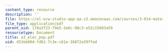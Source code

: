 ```yaml
---
content_type: resource
description: ''
file: https://ol-ocw-studio-app-qa.s3.amazonaws.com/courses/3-014-materials-laboratory-fall-2006/d53eb60dfd617c3ec61e16872a39ffed_a3_elec_pop.pdf
file_type: application/pdf
parent_uid: 178a3f23-79e5-2e6c-90c3-e52c15603a59
resourcetype: Document
title: a3_elec_pop.pdf
uid: d53eb60d-fd61-7c3e-c61e-16872a39ffed
---
```

